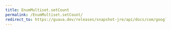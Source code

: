 ```yaml
---
title: EnumMultiset.setCount
permalink: /EnumMultiset.setCount/
redirect_to: https://guava.dev/releases/snapshot-jre/api/docs/com/google/common/collect/EnumMultiset.html#setCount-E-int-
---
```

